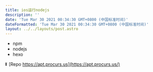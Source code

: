 ```yaml
---
title: ios运行nodejs
description: ''
date: 'Tue Mar 30 2021 00:34:30 GMT+0800 (中国标准时间)'
dateFormatted: 'Tue Mar 30 2021 00:34:30 GMT+0800 (中国标准时间)'
layout: ../../layouts/post.astro
---
```


* npm
* nodejs
* hexo

⏬
[Repo  https://apt.procurs.us](https://apt.procurs.us/)

